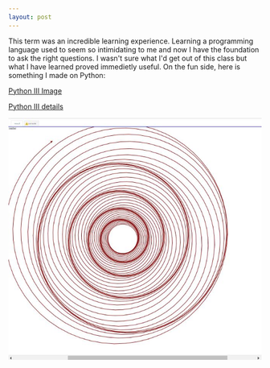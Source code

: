 ```yaml
---
layout: post
---
```


This term was an incredible learning experience. Learning a programming language used to seem so intimidating to me and now I have the foundation to ask the right questions. I wasn't sure what I'd get out of this class but what I have learned proved immedietly useful. On the fun side, here is something I made on Python:

[Python III Image](https://scontent-sjc3-1.xx.fbcdn.net/v/t1.0-9/29425418_2092408607670837_6353833480782086144_n.jpg?_nc_cat=0&oh=f6247dca87620ded534e9d70152232b7&oe=5B359657)

[Python III details](https://repl.it/@Danemb123/Python-III)


![Python III Image Sample](PY3image.JPG)
